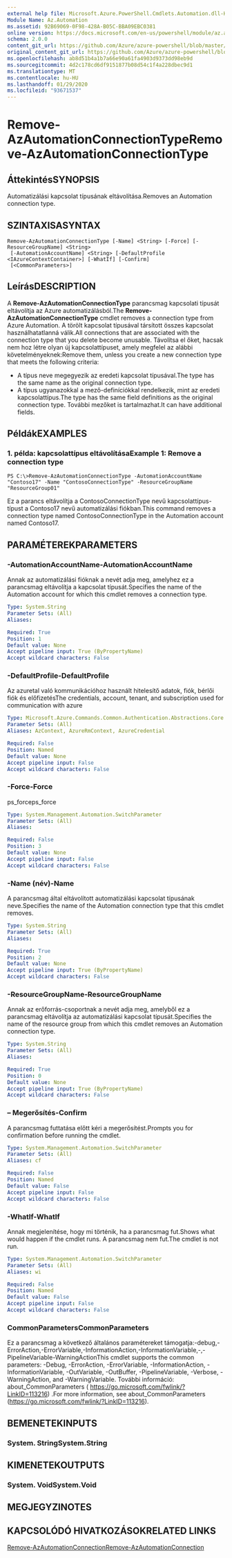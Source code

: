 ```yaml
---
external help file: Microsoft.Azure.PowerShell.Cmdlets.Automation.dll-Help.xml
Module Name: Az.Automation
ms.assetid: 92B69069-0F98-428A-B05C-BBA09EBC0381
online version: https://docs.microsoft.com/en-us/powershell/module/az.automation/remove-azautomationconnectiontype
schema: 2.0.0
content_git_url: https://github.com/Azure/azure-powershell/blob/master/src/Automation/Automation/help/Remove-AzAutomationConnectionType.md
original_content_git_url: https://github.com/Azure/azure-powershell/blob/master/src/Automation/Automation/help/Remove-AzAutomationConnectionType.md
ms.openlocfilehash: ab8d51b4a1b7a66e90a61fa4903d9373dd98eb9d
ms.sourcegitcommit: 4d2c178cd6df9151877b08d54c1f4a228dbec9d1
ms.translationtype: MT
ms.contentlocale: hu-HU
ms.lasthandoff: 01/29/2020
ms.locfileid: "93671537"
---
```

# <span data-ttu-id="7633f-101">Remove-AzAutomationConnectionType</span><span class="sxs-lookup"><span data-stu-id="7633f-101">Remove-AzAutomationConnectionType</span></span>

## <span data-ttu-id="7633f-102">Áttekintés</span><span class="sxs-lookup"><span data-stu-id="7633f-102">SYNOPSIS</span></span>
<span data-ttu-id="7633f-103">Automatizálási kapcsolat típusának eltávolítása.</span><span class="sxs-lookup"><span data-stu-id="7633f-103">Removes an Automation connection type.</span></span>

## <span data-ttu-id="7633f-104">SZINTAXISA</span><span class="sxs-lookup"><span data-stu-id="7633f-104">SYNTAX</span></span>

```
Remove-AzAutomationConnectionType [-Name] <String> [-Force] [-ResourceGroupName] <String>
 [-AutomationAccountName] <String> [-DefaultProfile <IAzureContextContainer>] [-WhatIf] [-Confirm]
 [<CommonParameters>]
```

## <span data-ttu-id="7633f-105">Leírás</span><span class="sxs-lookup"><span data-stu-id="7633f-105">DESCRIPTION</span></span>
<span data-ttu-id="7633f-106">A **Remove-AzAutomationConnectionType** parancsmag kapcsolati típusát eltávolítja az Azure automatizálásból.</span><span class="sxs-lookup"><span data-stu-id="7633f-106">The **Remove-AzAutomationConnectionType** cmdlet removes a connection type from Azure Automation.</span></span>
<span data-ttu-id="7633f-107">A törölt kapcsolat típusával társított összes kapcsolat használhatatlanná válik.</span><span class="sxs-lookup"><span data-stu-id="7633f-107">All connections that are associated with the connection type that you delete become unusable.</span></span>
<span data-ttu-id="7633f-108">Távolítsa el őket, hacsak nem hoz létre olyan új kapcsolattípuset, amely megfelel az alábbi követelményeknek:</span><span class="sxs-lookup"><span data-stu-id="7633f-108">Remove them, unless you create a new connection type that meets the following criteria:</span></span> 
- <span data-ttu-id="7633f-109">A típus neve megegyezik az eredeti kapcsolat típusával.</span><span class="sxs-lookup"><span data-stu-id="7633f-109">The type has the same name as the original connection type.</span></span> 
- <span data-ttu-id="7633f-110">A típus ugyanazokkal a mező-definíciókkal rendelkezik, mint az eredeti kapcsolattípus.</span><span class="sxs-lookup"><span data-stu-id="7633f-110">The type has the same field definitions as the original connection type.</span></span>
<span data-ttu-id="7633f-111">További mezőket is tartalmazhat.</span><span class="sxs-lookup"><span data-stu-id="7633f-111">It can have additional fields.</span></span>

## <span data-ttu-id="7633f-112">Példák</span><span class="sxs-lookup"><span data-stu-id="7633f-112">EXAMPLES</span></span>

### <span data-ttu-id="7633f-113">1. példa: kapcsolattípus eltávolítása</span><span class="sxs-lookup"><span data-stu-id="7633f-113">Example 1: Remove a connection type</span></span>
```
PS C:\>Remove-AzAutomationConnectionType -AutomationAccountName "Contoso17" -Name "ContosoConnectionType" -ResourceGroupName "ResourceGroup01"
```

<span data-ttu-id="7633f-114">Ez a parancs eltávolítja a ContosoConnectionType nevű kapcsolattípus-típust a Contoso17 nevű automatizálási fiókban.</span><span class="sxs-lookup"><span data-stu-id="7633f-114">This command removes a connection type named ContosoConnectionType in the Automation account named Contoso17.</span></span>

## <span data-ttu-id="7633f-115">PARAMÉTEREK</span><span class="sxs-lookup"><span data-stu-id="7633f-115">PARAMETERS</span></span>

### <span data-ttu-id="7633f-116">-AutomationAccountName</span><span class="sxs-lookup"><span data-stu-id="7633f-116">-AutomationAccountName</span></span>
<span data-ttu-id="7633f-117">Annak az automatizálási fióknak a nevét adja meg, amelyhez ez a parancsmag eltávolítja a kapcsolat típusát.</span><span class="sxs-lookup"><span data-stu-id="7633f-117">Specifies the name of the Automation account for which this cmdlet removes a connection type.</span></span>

```yaml
Type: System.String
Parameter Sets: (All)
Aliases:

Required: True
Position: 1
Default value: None
Accept pipeline input: True (ByPropertyName)
Accept wildcard characters: False
```

### <span data-ttu-id="7633f-118">-DefaultProfile</span><span class="sxs-lookup"><span data-stu-id="7633f-118">-DefaultProfile</span></span>
<span data-ttu-id="7633f-119">Az azuretal való kommunikációhoz használt hitelesítő adatok, fiók, bérlői fiók és előfizetés</span><span class="sxs-lookup"><span data-stu-id="7633f-119">The credentials, account, tenant, and subscription used for communication with azure</span></span>

```yaml
Type: Microsoft.Azure.Commands.Common.Authentication.Abstractions.Core.IAzureContextContainer
Parameter Sets: (All)
Aliases: AzContext, AzureRmContext, AzureCredential

Required: False
Position: Named
Default value: None
Accept pipeline input: False
Accept wildcard characters: False
```

### <span data-ttu-id="7633f-120">-Force</span><span class="sxs-lookup"><span data-stu-id="7633f-120">-Force</span></span>
<span data-ttu-id="7633f-121">ps_force</span><span class="sxs-lookup"><span data-stu-id="7633f-121">ps_force</span></span>

```yaml
Type: System.Management.Automation.SwitchParameter
Parameter Sets: (All)
Aliases:

Required: False
Position: 3
Default value: None
Accept pipeline input: False
Accept wildcard characters: False
```

### <span data-ttu-id="7633f-122">-Name (név)</span><span class="sxs-lookup"><span data-stu-id="7633f-122">-Name</span></span>
<span data-ttu-id="7633f-123">A parancsmag által eltávolított automatizálási kapcsolat típusának neve.</span><span class="sxs-lookup"><span data-stu-id="7633f-123">Specifies the name of the Automation connection type that this cmdlet removes.</span></span>

```yaml
Type: System.String
Parameter Sets: (All)
Aliases:

Required: True
Position: 2
Default value: None
Accept pipeline input: True (ByPropertyName)
Accept wildcard characters: False
```

### <span data-ttu-id="7633f-124">-ResourceGroupName</span><span class="sxs-lookup"><span data-stu-id="7633f-124">-ResourceGroupName</span></span>
<span data-ttu-id="7633f-125">Annak az erőforrás-csoportnak a nevét adja meg, amelyből ez a parancsmag eltávolítja az automatizálási kapcsolat típusát.</span><span class="sxs-lookup"><span data-stu-id="7633f-125">Specifies the name of the resource group from which this cmdlet removes an Automation connection type.</span></span>

```yaml
Type: System.String
Parameter Sets: (All)
Aliases:

Required: True
Position: 0
Default value: None
Accept pipeline input: True (ByPropertyName)
Accept wildcard characters: False
```

### <span data-ttu-id="7633f-126">– Megerősítés</span><span class="sxs-lookup"><span data-stu-id="7633f-126">-Confirm</span></span>
<span data-ttu-id="7633f-127">A parancsmag futtatása előtt kéri a megerősítést.</span><span class="sxs-lookup"><span data-stu-id="7633f-127">Prompts you for confirmation before running the cmdlet.</span></span>

```yaml
Type: System.Management.Automation.SwitchParameter
Parameter Sets: (All)
Aliases: cf

Required: False
Position: Named
Default value: False
Accept pipeline input: False
Accept wildcard characters: False
```

### <span data-ttu-id="7633f-128">-WhatIf</span><span class="sxs-lookup"><span data-stu-id="7633f-128">-WhatIf</span></span>
<span data-ttu-id="7633f-129">Annak megjelenítése, hogy mi történik, ha a parancsmag fut.</span><span class="sxs-lookup"><span data-stu-id="7633f-129">Shows what would happen if the cmdlet runs.</span></span>
<span data-ttu-id="7633f-130">A parancsmag nem fut.</span><span class="sxs-lookup"><span data-stu-id="7633f-130">The cmdlet is not run.</span></span>

```yaml
Type: System.Management.Automation.SwitchParameter
Parameter Sets: (All)
Aliases: wi

Required: False
Position: Named
Default value: False
Accept pipeline input: False
Accept wildcard characters: False
```

### <span data-ttu-id="7633f-131">CommonParameters</span><span class="sxs-lookup"><span data-stu-id="7633f-131">CommonParameters</span></span>
<span data-ttu-id="7633f-132">Ez a parancsmag a következő általános paramétereket támogatja:-debug,-ErrorAction,-ErrorVariable,-InformationAction,-InformationVariable,-,-PipelineVariable-WarningAction</span><span class="sxs-lookup"><span data-stu-id="7633f-132">This cmdlet supports the common parameters: -Debug, -ErrorAction, -ErrorVariable, -InformationAction, -InformationVariable, -OutVariable, -OutBuffer, -PipelineVariable, -Verbose, -WarningAction, and -WarningVariable.</span></span> <span data-ttu-id="7633f-133">További információ: about_CommonParameters ( https://go.microsoft.com/fwlink/?LinkID=113216) .</span><span class="sxs-lookup"><span data-stu-id="7633f-133">For more information, see about_CommonParameters (https://go.microsoft.com/fwlink/?LinkID=113216).</span></span>

## <span data-ttu-id="7633f-134">BEMENETEK</span><span class="sxs-lookup"><span data-stu-id="7633f-134">INPUTS</span></span>

### <span data-ttu-id="7633f-135">System. String</span><span class="sxs-lookup"><span data-stu-id="7633f-135">System.String</span></span>

## <span data-ttu-id="7633f-136">KIMENETEK</span><span class="sxs-lookup"><span data-stu-id="7633f-136">OUTPUTS</span></span>

### <span data-ttu-id="7633f-137">System. Void</span><span class="sxs-lookup"><span data-stu-id="7633f-137">System.Void</span></span>

## <span data-ttu-id="7633f-138">MEGJEGYZI</span><span class="sxs-lookup"><span data-stu-id="7633f-138">NOTES</span></span>

## <span data-ttu-id="7633f-139">KAPCSOLÓDÓ HIVATKOZÁSOK</span><span class="sxs-lookup"><span data-stu-id="7633f-139">RELATED LINKS</span></span>

[<span data-ttu-id="7633f-140">Remove-AzAutomationConnection</span><span class="sxs-lookup"><span data-stu-id="7633f-140">Remove-AzAutomationConnection</span></span>](./Remove-AzAutomationConnection.md)


